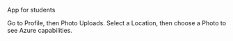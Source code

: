 App for students

Go to Profile, then Photo Uploads. Select a Location, then choose a Photo to see Azure capabilities.
